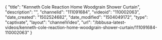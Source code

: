 {
    "title": "Kenneth Cole Reaction Home Woodgrain Shower Curtain",
    "description": "",
    "channelid": "111091684",
    "videoid": "110002063",
    "date_created": "1502524682",
    "date_modified": "1504049172",
    "type": "captivate",
    "layout": "channelVideo",
    "url": "\/bbbusa-latest-videos\/kenneth-cole-reaction-home-woodgrain-shower-curtain\/111091684-110002063"
}